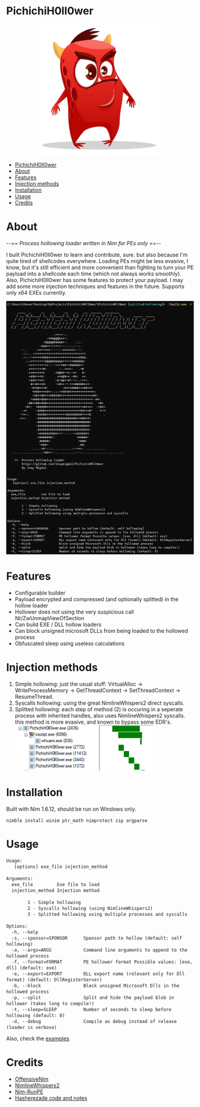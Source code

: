 
# PichichiH0ll0wer

<p align="center">
  <img alt="Pichichi" src="/assets/pichichi.PNG">
</p>

- [PichichiH0ll0wer](#pichichih0ll0wer)
- [About](#about)
- [Features](#features)
- [Injection methods](#injection-methods)
- [Installation](#installation)
- [Usage](#usage)
- [Credits](#credits)

# About

*--== Process hollowing loader written in Nim for PEs only ==--*

I built PichichiH0ll0wer to learn and contribute, sure. but also because I'm quite tired of shellcodes everywhere. 
Loading PEs might be less evasive, I know, but it's still efficient and more convenient than fighting to turn your PE payload into a shellcode each time (which not always works smoothly).
Also, PichichiH0ll0wer has some features to protect your payload.
I may add some more injection techniques and features in the future.
Supports only x64 EXEs currently.

![](/assets/ui.PNG)

# Features
- Configurable builder
- Payload encrypted and compressed (and optionally splitted) in the hollow loader
- Hollower does not using the very suspicious call Nt/ZwUnmapViewOfSection
- Can build EXE / DLL hollow loaders
- Can block unsigned microsoft DLLs from being loaded to the hollowed process
- Obfuscated sleep using useless calculations

# Injection methods
1. Simple hollowing: just the usual stuff: VirtualAlloc -> WriteProcessMemory -> GetThreadContext -> SetThreadContext -> ResumeThread.
2. Syscalls hollowing: using the great NimlineWhispers2 direct syscalls.
3. Splitted hollowing: each step of method (2) is occuring in a seperate process with inherited handles, also uses NimlineWhispers2 syscalls. this method is more evasive, and known to bypass some EDR's.
![](/assets/3_pstree.PNG)

# Installation
Built with Nim 1.6.12, should be run on Windows only.
```
nimble install winim ptr_math nimprotect zip argparse
```

# Usage

```
Usage:
   [options] exe_file injection_method

Arguments:
  exe_file         Exe file to load
  injection_method Injection method

        1 - Simple hollowing
        2 - Syscalls hollowing (using NimlineWhispers2)
        3 - Splitted hollowing using multiple processes and syscalls

Options:
  -h, --help
  -s, --sponsor=SPONSOR      Sponsor path to hollow (default: self hollowing)
  -a, --args=ARGS            Command line arguments to append to the hollowed process
  -f, --format=FORMAT        PE hollower format Possible values: [exe, dll] (default: exe)
  -e, --export=EXPORT        DLL export name (relevant only for Dll format) (default: DllRegisterServer)
  -b, --block                Block unsigned Microsoft Dlls in the hollowed process
  -p, --split                Split and hide the payload blob in hollower (takes long to compile!)
  -t, --sleep=SLEEP          Number of seconds to sleep before hollowing (default: 0)
  -d, --debug                Compile as debug instead of release (loader is verbose)
```
Also, check the [examples](/examples/).

# Credits
- [OffensiveNim](https://github.com/byt3bl33d3r/OffensiveNim)
- [NimlineWhispers2](https://github.com/ajpc500/NimlineWhispers2)
- [Nim-RunPE](https://github.com/S3cur3Th1sSh1t/Nim-RunPE)
- [Hasherezade code and notes](https://github.com/hasherezade/libpeconv/tree/master/run_pe)

  
